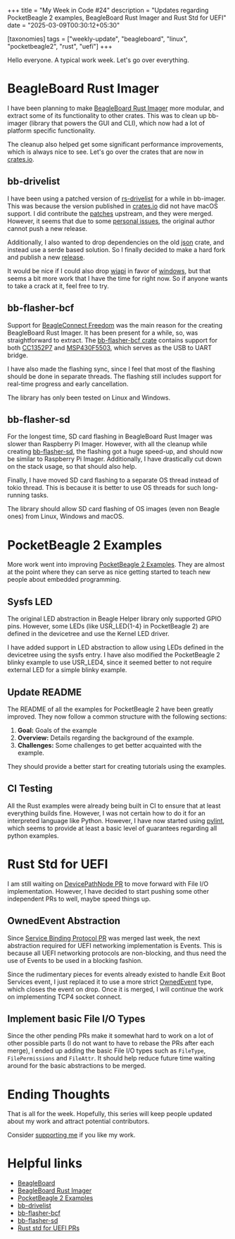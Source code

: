 +++
title = "My Week in Code #24"
description = "Updates regarding PocketBeagle 2 examples, BeagleBoard Rust Imager and Rust Std for UEFI"
date = "2025-03-09T00:30:12+05:30"

[taxonomies]
tags = ["weekly-update", "beagleboard", "linux", "pocketbeagle2", "rust", "uefi"]
+++

Hello everyone. A typical work week. Let's go over everything.

# BeagleBoard Rust Imager

I have been planning to make [BeagleBoard Rust Imager](https://openbeagle.org/ayush1325/bb-imager-rs) more modular, and extract some of its functionality to other crates. This was to clean up bb-imager (library that powers the GUI and CLI), which now had a lot of platform specific functionality.

The cleanup also helped get some significant performance improvements, which is always nice to see. Let's go over the crates that are now in [crates.io](https://crates.io/).

## bb-drivelist

I have been using a patched version of [rs-drivelist](https://crates.io/crates/rs-drivelist) for a while in bb-imager. This was because the version published in [crates.io](https://crates.io/) did not have macOS support. I did contribute the [patches](https://github.com/ir1keren/rs-drivelist/pull/3) upstream, and they were merged. However, it seems that due to some [personal issues](https://github.com/ir1keren/rs-drivelist/issues/4#issuecomment-2393393168), the original author cannot push a new release.

Additionally, I also wanted to drop dependencies on the old [json](https://crates.io/crates/json) crate, and instead use a serde based solution. So I finally decided to make a hard fork and publish a new [release](https://crates.io/crates/bb-drivelist).

It would be nice if I could also drop [wiapi](https://crates.io/crates/winapi) in favor of [windows](https://crates.io/crates/windows), but that seems a bit more work that I have the time for right now. So if anyone wants to take a crack at it, feel free to try.

## bb-flasher-bcf

Support for [BeagleConnect Freedom](https://www.beagleboard.org/boards/beagleconnect-freedom) was the main reason for the creating BeagleBoard Rust Imager. It has been present for a while, so, was straightforward to extract. The [bb-flasher-bcf crate](https://crates.io/crates/bb-flasher-bcf) contains support for both [CC1352P7](https://www.ti.com/product/CC1352P7) and [MSP430F5503](https://www.ti.com/product/MSP430F5503), which serves as the USB to UART bridge.

I have also made the flashing sync, since I feel that most of the flashing should be done in separate threads. The flashing still includes support for real-time progress and early cancellation.

The library has only been tested on Linux and Windows.

## bb-flasher-sd

For the longest time, SD card flashing in BeagleBoard Rust Imager was slower than Raspberry Pi Imager. However, with all the cleanup while creating [bb-flasher-sd](https://crates.io/crates/bb-flasher-sd), the flashing got a huge speed-up, and should now be similar to Raspberry Pi Imager. Additionally, I have drastically cut down on the stack usage, so that should also help.

Finally, I have moved SD card flashing to a separate OS thread instead of tokio thread. This is because it is better to use OS threads for such long-running tasks.

The library should allow SD card flashing of OS images (even non Beagle ones) from Linux, Windows and macOS.

# PocketBeagle 2 Examples

More work went into improving [PocketBeagle 2 Examples](https://openbeagle.org/beagleboard/vsx-examples). They are almost at the point where they can serve as nice getting started to teach new people about embedded programming.

## Sysfs LED

The original LED abstraction in Beagle Helper library only supported GPIO pins. However, some LEDs (like USR_LED{1-4} in PocketBeagle 2) are defined in the devicetree and use the Kernel LED driver.

I have added support in LED abstraction to allow using LEDs defined in the devicetree using the sysfs entry. I have also modified the PocketBeagle 2 blinky example to use USR_LED4, since it seemed better to not require external LED for a simple blinky example.

## Update README

The README of all the examples for PocketBeagle 2 have been greatly improved. They now follow a common structure with the following sections:

1. **Goal:** Goals of the example
2. **Overview:** Details regarding the background of the example.
3. **Challenges:** Some challenges to get better acquainted with the example.

They should provide a better start for creating tutorials using the examples.

## CI Testing

All the Rust examples were already being built in CI to ensure that at least everything builds fine. However, I was not certain how to do it for an interpreted language like Python. However, I have now started using [pylint](https://pypi.org/project/pylint/), which seems to provide at least a basic level of guarantees regarding all python examples.

# Rust Std for UEFI

I am still waiting on [DevicePathNode PR](https://github.com/rust-lang/rust/pull/137424) to move forward with File I/O implementation. However, I have decided to start pushing some other independent PRs to well, maybe speed things up.

## OwnedEvent Abstraction

Since [Service Binding Protocol PR](https://github.com/rust-lang/rust/pull/137477) was merged last week, the next abstraction required for UEFI networking implementation is Events. This is because all UEFI networking protocols are non-blocking, and thus need the use of Events to be used in a blocking fashion.

Since the rudimentary pieces for events already existed to handle Exit Boot Services event, I just replaced it to use a more strict [OwnedEvent](https://github.com/rust-lang/rust/pull/138236) type, which closes the event on drop. Once it is merged, I will continue the work on implementing TCP4 socket connect.

## Implement basic File I/O Types

Since the other pending PRs make it somewhat hard to work on a lot of other possible parts (I do not want to have to rebase the PRs after each merge), I ended up adding the basic File I/O types such as `FileType`, `FilePermissions` and `FileAttr`. It should help reduce future time waiting around for the basic abstractions to be merged.

# Ending Thoughts

That is all for the week. Hopefully, this series will keep people updated about my work and attract potential contributors.

Consider [supporting me](@/pages/about.md) if you like my work.

# Helpful links

- [BeagleBoard](https://www.beagleboard.org/)
- [BeagleBoard Rust Imager](https://openbeagle.org/ayush1325/bb-imager-rs)
- [PocketBeagle 2 Examples](https://openbeagle.org/beagleboard/vsx-examples)
- [bb-drivelist](https://crates.io/crates/bb-drivelist)
- [bb-flasher-bcf](https://crates.io/crates/bb-flasher-bcf)
- [bb-flasher-sd](https://crates.io/crates/bb-flasher-sd)
- [Rust std for UEFI PRs](https://github.com/rust-lang/rust/pulls/Ayush1325)
